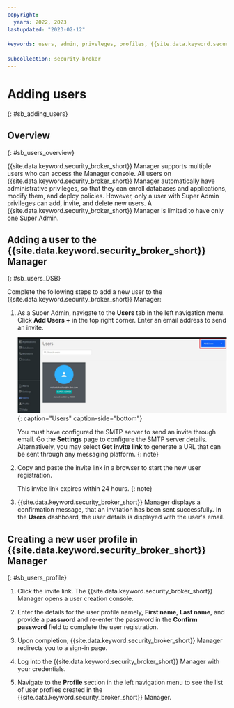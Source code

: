 ```yaml
---
copyright:
  years: 2022, 2023
lastupdated: "2023-02-12"

keywords: users, admin, priveleges, profiles, {{site.data.keyword.security_broker_short}} Manager, SMTP

subcollection: security-broker
---
```


# Adding users
{: #sb_adding_users}

## Overview
{: #sb_users_overview}

{{site.data.keyword.security_broker_short}} Manager supports multiple users who can access the
Manager console. All users on {{site.data.keyword.security_broker_short}} Manager automatically
have administrative privileges, so that they can enroll databases and applications, modify them, and deploy policies. However, only a user with Super Admin privileges can add, invite, and delete new users. A
{{site.data.keyword.security_broker_short}} Manager is limited to have only one Super Admin.

## Adding a user to the {{site.data.keyword.security_broker_short}} Manager
{: #sb_users_DSB}

Complete the following steps to add a new user to the {{site.data.keyword.security_broker_short}} Manager:

1. As a Super Admin, navigate to the **Users** tab in the left navigation menu. Click **Add Users +** in the top right corner. Enter an email address to send an invite.

   ![Users](../images/add_user.svg){: caption="Users" caption-side="bottom"}

   You must have configured the SMTP server to send an invite through email. Go the **Settings** page to configure the SMTP server details. Alternatively, you may select **Get invite link** to generate a URL that can be sent through any messaging platform.
   {: note}

2. Copy and paste the invite link in a browser to start the new user registration.

   This invite link expires within 24 hours.
   {: note}

3.  {{site.data.keyword.security_broker_short}} Manager displays a confirmation message, that an invitation has been sent successfully. In the **Users** dashboard, the user details is displayed with the user's email.

## Creating a new user profile in {{site.data.keyword.security_broker_short}} Manager
{: #sb_users_profile}

1.  Click the invite link. The {{site.data.keyword.security_broker_short}} Manager opens a user creation console.

2.  Enter the details for the user profile namely, **First name**, **Last name**, and provide a **password** and re-enter the password in the **Confirm password** field to complete the user registration.

3.  Upon completion, {{site.data.keyword.security_broker_short}} Manager redirects you to a sign-in page.

4.  Log into the {{site.data.keyword.security_broker_short}} Manager with your credentials.

5.  Navigate to the **Profile** section in the left navigation menu to see the list of user profiles created in the {{site.data.keyword.security_broker_short}} Manager.

